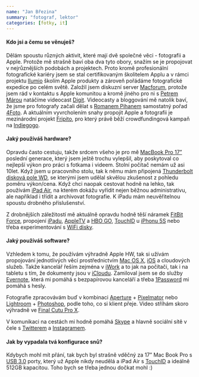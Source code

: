 ```yaml
---
name: "Jan Březina"
summary: "fotograf, lektor"
categories: [fotky, it]
---
```

#### Kdo jsi a čemu se věnuješ?
Dělám spoustu různých aktivit, které mají dvě společné věci - fotografii a Apple. Protože mě strašně baví oba dva tyto obory, snažím se je propojovat v nejrůznějších podobách a projektech. Proto kromě profesionální fotografické kariéry jsem se stal certifikovaným školitelem Applu a v rámci projektu  [Ilumio](http://www.ilumio.cz)  školím Apple produkty a zároveň pořádáme fotografické expedice po celém světě. Založil jsem diskuzní server [Macforum](http://www.macforum.cz), protože jsem rád v kontaktu s Apple komunitou a kromě jiného pro ni s [Petrem Márou](http://petrmara.cz/) natáčíme videocast [Digit](http://www.digit.cz). Videocasty a bloggování mě natolik baví, že jsme pro fotografy začali dělat s [Romanem Pihanem](http://www.fotoroman.cz/) samostatný pořad [4Foto](http://www.4foto.cz). A aktuálním vyvrcholením snahy propojit Apple a fotografii je mezinárodní projekt [Fripito](http://www.fripito.com), pro který právě běží crowdfundingová kampaň na [Indiegogo](http://www.indiegogo.com/projects/fripito-photography-travel-guides).

#### Jaký používáš hardware?
Opravdu často cestuju, takže srdcem všeho je pro mě [MacBook Pro 17”](https://www.apple.com/cz/macbook-pro/) poslední generace, který jsem ještě trochu vylepšil, aby poskytoval co nejlepší výkon pro práci s fotkama i videem. Stolní počítač nemám už asi 10let. Když jsem u pracovního stolu, tak k němu mám připojená [Thunderbolt](http://www.apple.com/cz/thunderbolt/) [disková pole WD](http://www.wdc.com/en/products/external/desktopformac/), se kterými jsem udělal skvělou zkušenost z pohledu poměru výkon/cena. Když chci naopak cestovat hodně na lehko, tak používám [iPad Air](http://www.apple.com/cz/ipad-air/), na kterém dokážu vyřídit nejen běžnou administrativu, ale například i třídit a archivovat fotografie. K iPadu mám neuvěřitelnou spoustu drobného příslušenství.

Z drobnějších záležitostí mě aktuálně opravdu hodně těší náramek [FitBit Force](http://www.fitbit.com/home), propojení [iPadu](http://www.apple.com/cz/ipad), [AppleTV](https://www.apple.com/cz/appletv/) a [HBO GO](http://www.hbogo.cz/), [TouchID](http://www.apple.com/cz/iphone-5s/features/) u [iPhonu 5S](http://www.apple.com/cz/iphone-5s/) nebo třeba experimentování s [WiFi disky](http://www.amazon.com/s/ref=nb_sb_noss?url=search-alias%3Daps&field-keywords=wireless%20storage).

#### Jaký používáš software?
Vzhledem k tomu, že používám výhradně Apple HW, tak si užívám propojování jednotlivých věcí prostřednictvím [Mac OS X](http://www.apple.com/cz/osx/), [iOS](https://www.apple.com/cz/ios/) a cloudových služeb. Takže kancelář řeším zejména v [iWork](http://www.apple.com/cz/creativity-apps/mac/) a to jak na počítači, tak i na tabletu s tím, že dokumenty jsou v [iCloudu](https://www.apple.com/cz/icloud/). Zamiloval jsem se do služby [Evernote](https://evernote.com/), která mi pomáhá s bezpapírovou kanceláří a třeba [1Password](https://agilebits.com/onepassword) mi pomáhá s hesly. 

Fotografie zpracovávám buď v kombinaci [Aperture](https://www.apple.com/aperture/) + [Pixelmator](http://www.pixelmator.com/) nebo [Lightroom](http://www.adobe.com/cz/products/photoshop-lightroom.html) + [Photoshop](http://www.adobe.com/cz/products/photoshopfamily.html), podle toho, co si klient přeje. Video stříhám skoro výhradně ve [Final Cutu Pro X](http://www.apple.com/final-cut-pro/). 

V komunikaci na cestách mi hodně pomáhá [Skype](http://www.skype.com/cs/) a hlavně sociální sítě v čele s [Twitterem](http://www.twitter.com/Alisczech)  a [Instagramem](http://www.instagram.com/Alisczech).

#### Jak by vypadala tvá konfigurace snů?
Kdybych mohl mít přání, tak bych byl strašně vděčný za 17” Mac Book Pro s [USB 3.0](http://cs.wikipedia.org/wiki/Universal_Serial_Bus#USB_3.0) porty, který už Apple nikdy neudělá a iPad Air s [TouchID](http://en.wikipedia.org/wiki/Touch_ID) a ideálně 512GB kapacitou. Toho bych se třeba jednou dočkat mohl :)

